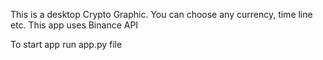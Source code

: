 This is a desktop Crypto Graphic. 
You can choose any currency, time line etc.
This app uses Binance API

To start app run app.py file
